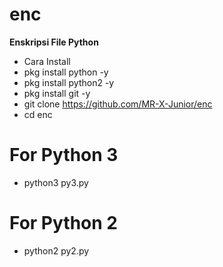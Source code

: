 # enc

**Enskripsi File Python**

- Cara Install
 - pkg install python -y
 - pkg install python2 -y
 - pkg install git -y
 - git clone https://github.com/MR-X-Junior/enc
 - cd enc
 
# For Python 3
- python3 py3.py

# For Python 2
- python2 py2.py


